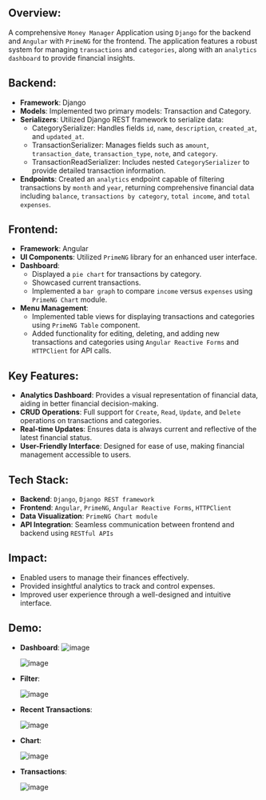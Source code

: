 ## **Overview**:
A comprehensive `Money Manager` Application using `Django` for the backend and `Angular` with `PrimeNG` for the frontend. The application features a robust system for managing `transactions` and `categories`, along with an `analytics dashboard` to provide financial insights.

## **Backend**:

- **Framework**: Django
- **Models**: Implemented two primary models: Transaction and Category.
- **Serializers**: Utilized Django REST framework to serialize data:
  - CategorySerializer: Handles fields `id`, `name`, `description`, `created_at`, and `updated_at`.
  - TransactionSerializer: Manages fields such as `amount`, `transaction_date`, `transaction_type`, `note`, and `category`.
  - TransactionReadSerializer: Includes nested `CategorySerializer` to provide detailed transaction information.
- **Endpoints**: Created an `analytics` endpoint capable of filtering transactions by `month` and `year`, returning comprehensive financial data including `balance`, `transactions by category`, `total income`, and `total expenses`.

## **Frontend**:

- **Framework**: Angular
- **UI Components**: Utilized `PrimeNG` library for an enhanced user interface.
- **Dashboard**:
  - Displayed a `pie chart` for transactions by category.
  - Showcased current transactions.
  - Implemented a `bar graph` to compare `income` versus `expenses` using `PrimeNG Chart` module.
- **Menu Management**:
  - Implemented table views for displaying transactions and categories using `PrimeNG Table` component.
  - Added functionality for editing, deleting, and adding new transactions and categories using `Angular Reactive Forms` and `HTTPClient` for API calls.
    
## **Key Features**:

- **Analytics Dashboard**: Provides a visual representation of financial data, aiding in better financial decision-making.
- **CRUD Operations**: Full support for `Create`, `Read`, `Update`, and `Delete` operations on transactions and categories.
- **Real-time Updates**: Ensures data is always current and reflective of the latest financial status.
- **User-Friendly Interface**: Designed for ease of use, making financial management accessible to users.
  
## **Tech Stack**:

- **Backend**: `Django`, `Django REST framework`
- **Frontend**: `Angular`, `PrimeNG`, `Angular Reactive Forms`, `HTTPClient`
- **Data Visualization**: `PrimeNG Chart module`
- **API Integration**: Seamless communication between frontend and backend using `RESTful APIs`
    
## **Impact**:

- Enabled users to manage their finances effectively.
- Provided insightful analytics to track and control expenses.
- Improved user experience through a well-designed and intuitive interface.

## **Demo**:
- **Dashboard**:
  ![image](https://github.com/akashkumar19/money-manager/assets/68325763/42e942a3-6f56-4c64-8d58-145dbcdf8437)

  ![image](https://github.com/akashkumar19/money-manager/assets/68325763/6eeebc07-7f25-44b6-b72d-95fc40a64e7d)

- **Filter**:

  ![image](https://github.com/akashkumar19/money-manager/assets/68325763/9786fa99-b3af-495c-95b6-1e431d19c9b2)

- **Recent Transactions**:
  
  ![image](https://github.com/akashkumar19/money-manager/assets/68325763/6fb6523d-1190-4daa-b40f-5a037a458f27)

- **Chart**:
  
  ![image](https://github.com/akashkumar19/money-manager/assets/68325763/acdb625f-5f52-419d-9b80-1e4e26412a23)

- **Transactions**:
  
  ![image](https://github.com/akashkumar19/money-manager/assets/68325763/78f0776a-6327-4483-b2ac-09112d0a68e7)



